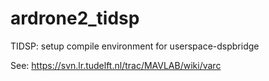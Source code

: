 ardrone2_tidsp
==============

TIDSP: setup compile environment for userspace-dspbridge

See: https://svn.lr.tudelft.nl/trac/MAVLAB/wiki/varc
